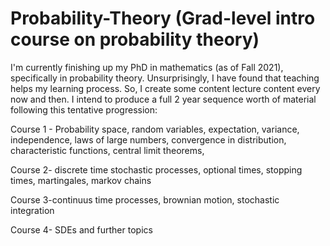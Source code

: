 # Probability-Theory (Grad-level intro course on probability theory)

I'm currently finishing up my PhD in mathematics (as of Fall 2021), specifically
in probability theory.  Unsurprisingly, I have found that teaching helps my
learning process.  So, I create some content lecture content every now and then.
 I intend to produce a full 2 year sequence worth of material following this
tentative progression: 

Course 1 - Probability space, random variables, expectation,
variance, independence, laws of large numbers, convergence in
distribution, characteristic functions, central limit theorems, 

Course 2-  discrete time stochastic processes, optional times,
stopping times, martingales, markov chains 

Course 3-continuus time processes, brownian motion, stochastic integration

Course 4- SDEs and further topics


